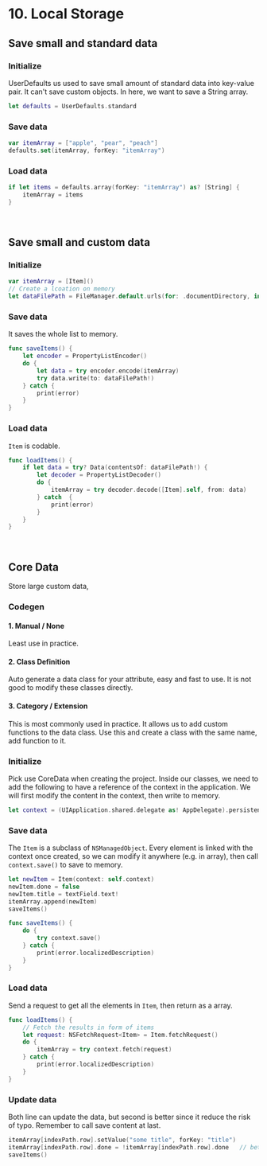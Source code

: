 # 10. Local Storage

## Save small and standard data
### Initialize
UserDefaults us used to save small amount of standard data into key-value pair. It can't save custom objects. In here, we want to save a String array.
```swift
let defaults = UserDefaults.standard
```

### Save data
```swift
var itemArray = ["apple", "pear", "peach"]
defaults.set(itemArray, forKey: "itemArray")
```

### Load data
```swift
if let items = defaults.array(forKey: "itemArray") as? [String] {
    itemArray = items
}
```
<br>

## Save small and custom data
### Initialize
```swift
var itemArray = [Item]()
// Create a lcoation on memory
let dataFilePath = FileManager.default.urls(for: .documentDirectory, in: .userDomainMask).first?.appendingPathComponent("Item.plist")
```

### Save data
It saves the whole list to memory.
```swift
func saveItems() {
    let encoder = PropertyListEncoder()
    do {
        let data = try encoder.encode(itemArray)
        try data.write(to: dataFilePath!)
    } catch {
        print(error)
    }
}
```

### Load data
```Item``` is codable.
```swift
func loadItems() {
    if let data = try? Data(contentsOf: dataFilePath!) {
        let decoder = PropertyListDecoder()
        do {
            itemArray = try decoder.decode([Item].self, from: data)
        } catch  {
            print(error)
        }
    }
}
```
<br>

## Core Data
Store large custom data, 
<br>
### Codegen
#### 1. Manual / None
Least use in practice.

#### 2. Class Definition
Auto generate a data class for your attribute, easy and fast to use. It is not good to modify these classes directly.

#### 3. Category / Extension
This is most commonly used in practice. It allows us to add custom functions to the data class. Use this and create a class with the same name, add function to it.

### Initialize
Pick use CoreData when creating the project. Inside our classes, we need to add the following to have a reference of the context in the application. We will first modify the content in the context, then write to memory.
```swift
let context = (UIApplication.shared.delegate as! AppDelegate).persistentContainer.viewContext
```

### Save data
The ```Item``` is a subclass of ```NSManagedObject```. Every element is linked with the context once created, so we can modify it anywhere (e.g. in array), then call ```context.save()``` to save to memory.
```swift
let newItem = Item(context: self.context)
newItem.done = false
newItem.title = textField.text!
itemArray.append(newItem)
saveItems()
```
```swift
func saveItems() {
    do {
        try context.save()
    } catch {
        print(error.localizedDescription)
    }
}
```

### Load data
Send a request to get all the elements in ```Item```, then return as a array.
```swift
func loadItems() {
    // Fetch the results in form of items
    let request: NSFetchRequest<Item> = Item.fetchRequest()
    do {
        itemArray = try context.fetch(request)
    } catch {
        print(error.localizedDescription)
    }
}
```

### Update data
Both line can update the data, but second is better since it reduce the risk of typo. Remember to call save content at last.
```swift
itemArray[indexPath.row].setValue("some title", forKey: "title")
itemArray[indexPath.row].done = !itemArray[indexPath.row].done   // better
saveItems()
```



